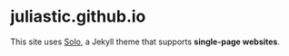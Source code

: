 # juliastic.github.io

This site uses [Solo](http://solo.chibi.io), a Jekyll theme that supports **single-page websites**.
